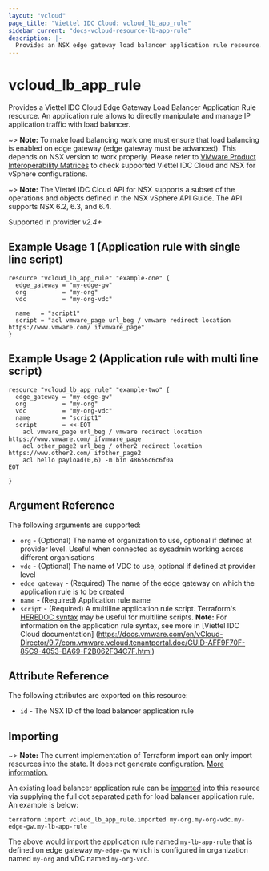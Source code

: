 ```yaml
---
layout: "vcloud"
page_title: "Viettel IDC Cloud: vcloud_lb_app_rule"
sidebar_current: "docs-vcloud-resource-lb-app-rule"
description: |-
  Provides an NSX edge gateway load balancer application rule resource.
---
```


# vcloud\_lb\_app\_rule

Provides a Viettel IDC Cloud Edge Gateway Load Balancer Application Rule resource. An application rule
allows to directly manipulate and manage IP application traffic with load balancer.

~> **Note:** To make load balancing work one must ensure that load balancing is enabled on edge
gateway (edge gateway must be advanced).
This depends on NSX version to work properly. Please refer to [VMware Product Interoperability
Matrices](https://www.vmware.com/resources/compatibility/sim/interop_matrix.php#interop&29=&93=) 
to check supported Viettel IDC Cloud and NSX for vSphere configurations.

~> **Note:** The Viettel IDC Cloud API for NSX supports a subset of the operations and objects defined
in the NSX vSphere API Guide. The API supports NSX 6.2, 6.3, and 6.4.

Supported in provider *v2.4+*

## Example Usage 1 (Application rule with single line script)

```hcl
resource "vcloud_lb_app_rule" "example-one" {
  edge_gateway = "my-edge-gw"
  org          = "my-org"
  vdc          = "my-org-vdc"

  name   = "script1"
  script = "acl vmware_page url_beg / vmware redirect location https://www.vmware.com/ ifvmware_page"
}
```

## Example Usage 2 (Application rule with multi line script)

```hcl
resource "vcloud_lb_app_rule" "example-two" {
  edge_gateway = "my-edge-gw"
  org          = "my-org"
  vdc          = "my-org-vdc"
  name         = "script1"
  script       = <<-EOT
    acl vmware_page url_beg / vmware redirect location https://www.vmware.com/ ifvmware_page
    acl other_page2 url_beg / other2 redirect location https://www.other2.com/ ifother_page2
    acl hello payload(0,6) -m bin 48656c6c6f0a
EOT

}
```

## Argument Reference

The following arguments are supported:

* `org` - (Optional) The name of organization to use, optional if defined at provider level. Useful when connected as sysadmin working across different organisations
* `vdc` - (Optional) The name of VDC to use, optional if defined at provider level
* `edge_gateway` - (Required) The name of the edge gateway on which the application rule is to be created
* `name` - (Required) Application rule name
* `script` - (Required) A multiline application rule script.
Terraform's [HEREDOC syntax](https://www.terraform.io/docs/configuration/expressions.html#string-literals)
may be useful for multiline scripts. **Note:** For information on
the application rule syntax, see more in [Viettel IDC Cloud documentation]
(https://docs.vmware.com/en/vCloud-Director/9.7/com.vmware.vcloud.tenantportal.doc/GUID-AFF9F70F-85C9-4053-BA69-F2B062F34C7F.html)

## Attribute Reference

The following attributes are exported on this resource:

* `id` - The NSX ID of the load balancer application rule

## Importing

~> **Note:** The current implementation of Terraform import can only import resources into the state.
It does not generate configuration. [More information.](https://www.terraform.io/docs/import/)

An existing load balancer application rule can be [imported][docs-import] into this resource
via supplying the full dot separated path for load balancer application rule. An example is
below:

[docs-import]: https://www.terraform.io/docs/import/

```
terraform import vcloud_lb_app_rule.imported my-org.my-org-vdc.my-edge-gw.my-lb-app-rule
```

The above would import the application rule named `my-lb-app-rule` that is defined on edge
gateway `my-edge-gw` which is configured in organization named `my-org` and vDC named `my-org-vdc`.
